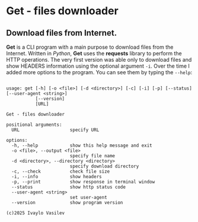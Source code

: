 # Get - files downloader
Download files from Internet.
---

**Get** is a CLI program with a main purpose to download files from the Internet. Written in *Python*, **Get** uses the **requests** library to perform the HTTP operations. The very first version was able only to download files and show HEADERS information using the optional argument `-i`. Over the time I added more options to the program. You can see them by typing the `--help`:

```

usage: get [-h] [-o <file>] [-d <directory>] [-c] [-i] [-p] [--status] [--user-agent <string>]
           [--version]
           [URL]

Get - files downloader

positional arguments:
  URL                   specify URL

options:
  -h, --help            show this help message and exit
  -o <file>, --output <file>
                        specify file name
  -d <directory>, --directory <directory>
                        specify download directory
  -c, --check           check file size
  -i, --info            show headers
  -p, --print           show response in terminal window
  --status              show http status code
  --user-agent <string>
                        set user-agent
  --version             show program version

(c)2025 Ivaylo Vasilev

```
